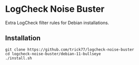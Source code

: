 # LogCheck Noise Buster

Extra LogCheck filter rules for Debian installations.

## Installation

```
git clone https://github.com/trick77/logcheck-noise-buster
cd logcheck-noise-buster/debian-11-bullseye
./install.sh
```
